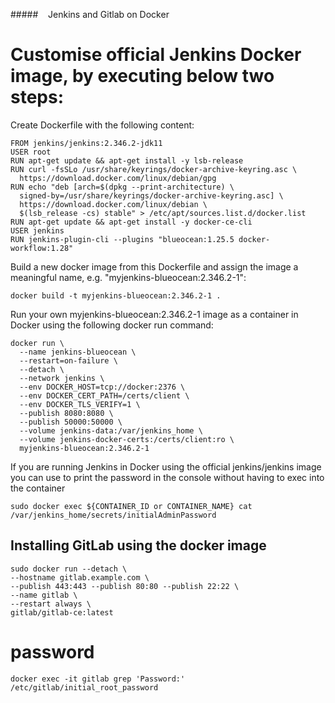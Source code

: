 #####    Jenkins and Gitlab on Docker
# Customise official Jenkins Docker image, by executing below two steps:

Create Dockerfile with the following content:
```
FROM jenkins/jenkins:2.346.2-jdk11
USER root
RUN apt-get update && apt-get install -y lsb-release
RUN curl -fsSLo /usr/share/keyrings/docker-archive-keyring.asc \
  https://download.docker.com/linux/debian/gpg
RUN echo "deb [arch=$(dpkg --print-architecture) \
  signed-by=/usr/share/keyrings/docker-archive-keyring.asc] \
  https://download.docker.com/linux/debian \
  $(lsb_release -cs) stable" > /etc/apt/sources.list.d/docker.list
RUN apt-get update && apt-get install -y docker-ce-cli
USER jenkins
RUN jenkins-plugin-cli --plugins "blueocean:1.25.5 docker-workflow:1.28"
```
Build a new docker image from this Dockerfile and assign the image a meaningful name, e.g. "myjenkins-blueocean:2.346.2-1":
```
docker build -t myjenkins-blueocean:2.346.2-1 .
```
Run your own myjenkins-blueocean:2.346.2-1 image as a container in Docker using the following docker run command:
```
docker run \
  --name jenkins-blueocean \
  --restart=on-failure \
  --detach \
  --network jenkins \
  --env DOCKER_HOST=tcp://docker:2376 \
  --env DOCKER_CERT_PATH=/certs/client \
  --env DOCKER_TLS_VERIFY=1 \
  --publish 8080:8080 \
  --publish 50000:50000 \
  --volume jenkins-data:/var/jenkins_home \
  --volume jenkins-docker-certs:/certs/client:ro \
  myjenkins-blueocean:2.346.2-1 
  ```
  
  If you are running Jenkins in Docker using the official jenkins/jenkins image you can use  to print the password in the console without having to exec into the container
  ```
  sudo docker exec ${CONTAINER_ID or CONTAINER_NAME} cat /var/jenkins_home/secrets/initialAdminPassword 
 
  ```
  ## Installing GitLab using the docker image
  ```
  sudo docker run --detach \
--hostname gitlab.example.com \
--publish 443:443 --publish 80:80 --publish 22:22 \
--name gitlab \
--restart always \
gitlab/gitlab-ce:latest
```
# password 
```
docker exec -it gitlab grep 'Password:' /etc/gitlab/initial_root_password
```
